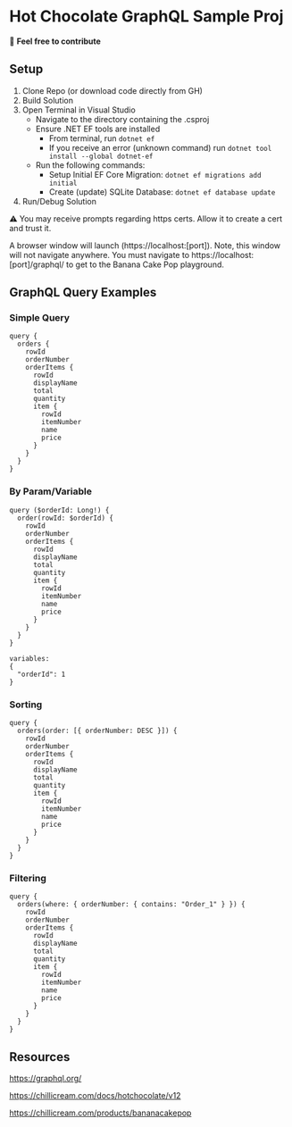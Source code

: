 # Hot Chocolate GraphQL Sample Proj

:rocket: **Feel free to contribute**

## Setup

1. Clone Repo (or download code directly from GH)
2. Build Solution
3. Open Terminal in Visual Studio
   - Navigate to the directory containing the .csproj
   - Ensure .NET EF tools are installed
     - From terminal, run `dotnet ef`
     - If you receive an error (unknown command) run `dotnet tool install --global dotnet-ef`
   - Run the following commands:
     - Setup Initial EF Core Migration: `dotnet ef migrations add initial`
     - Create (update) SQLite Database: `dotnet ef database update`
4. Run/Debug Solution

:warning: You may receive prompts regarding https certs. Allow it to create a cert and trust it.

A browser window will launch (https://localhost:[port]). Note, this window will not navigate anywhere. You must navigate to https://localhost:[port]/graphql/ to get to the Banana Cake Pop playground.

## GraphQL Query Examples

### Simple Query
```
query {
  orders {
    rowId
    orderNumber
    orderItems {
      rowId
      displayName
      total
      quantity
      item {
        rowId
        itemNumber
        name
        price
      }
    }
  }
}
```

### By Param/Variable
```
query ($orderId: Long!) {
  order(rowId: $orderId) {
    rowId
    orderNumber
    orderItems {
      rowId
      displayName
      total
      quantity
      item {
        rowId
        itemNumber
        name
        price
      }
    }
  }
}

variables:
{
  "orderId": 1
}
```

### Sorting
```
query {
  orders(order: [{ orderNumber: DESC }]) {
    rowId
    orderNumber
    orderItems {
      rowId
      displayName
      total
      quantity
      item {
        rowId
        itemNumber
        name
        price
      }
    }
  }
}
```

### Filtering
```
query {
  orders(where: { orderNumber: { contains: "Order_1" } }) {
    rowId
    orderNumber
    orderItems {
      rowId
      displayName
      total
      quantity
      item {
        rowId
        itemNumber
        name
        price
      }
    }
  }
}
```

## Resources
https://graphql.org/

https://chillicream.com/docs/hotchocolate/v12

https://chillicream.com/products/bananacakepop
